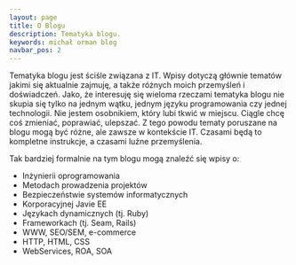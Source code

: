 ```yaml
---
layout: page
title: O Blogu
description: Tematyka blogu.
keywords: michał orman blog
navbar_pos: 2
---
```

Tematyka blogu jest ściśle związana z IT. Wpisy dotyczą głównie tematów jakimi się aktualnie zajmuję, a także różnych
moich przemyśleń i doświadczeń. Jako, że interesuję się wieloma rzeczami tematyka blogu nie skupia się tylko na jednym
wątku, jednym języku programowania czy jednej technologii. Nie jestem osobnikiem, który lubi tkwić w miejscu. Ciągle
chcę coś zmieniać, poprawiać, ulepszać. Z tego powodu tematy poruszane na blogu mogą być różne, ale zawsze w kontekście
IT. Czasami będą to kompletne instrukcje, a czasami luźne przemyślenia.

Tak bardziej formalnie na tym blogu mogą znaleźć się wpisy o:

* Inżynierii oprogramowania
* Metodach prowadzenia projektów
* Bezpieczeństwie systemów informatycznych
* Korporacyjnej Javie EE
* Językach dynamicznych (tj. Ruby)
* Frameworkach (tj. Seam, Rails)
* WWW, SEO/SEM, e-commerce
* HTTP, HTML, CSS
* WebServices, ROA, SOA